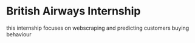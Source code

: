 # British Airways Internship 
this internship focuses on webscraping and predicting customers buying behaviour

